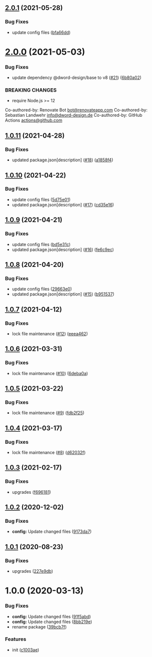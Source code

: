 ## [2.0.1](https://github.com/dword-design/nuxt-sass-importer/compare/v2.0.0...v2.0.1) (2021-05-28)


### Bug Fixes

* update config files ([bfa66dd](https://github.com/dword-design/nuxt-sass-importer/commit/bfa66ddc8396b2e0d0b65a866a3c057f3d39b156))

# [2.0.0](https://github.com/dword-design/nuxt-sass-importer/compare/v1.0.11...v2.0.0) (2021-05-03)


### Bug Fixes

* update dependency @dword-design/base to v8 ([#21](https://github.com/dword-design/nuxt-sass-importer/issues/21)) ([6b80a02](https://github.com/dword-design/nuxt-sass-importer/commit/6b80a02af9e7d6daa56dde0e084961358aa83ecf))


### BREAKING CHANGES

* require Node.js >= 12

Co-authored-by: Renovate Bot <bot@renovateapp.com>
Co-authored-by: Sebastian Landwehr <info@dword-design.de>
Co-authored-by: GitHub Actions <actions@github.com>

## [1.0.11](https://github.com/dword-design/nuxt-sass-importer/compare/v1.0.10...v1.0.11) (2021-04-28)


### Bug Fixes

* updated package.json[description] ([#18](https://github.com/dword-design/nuxt-sass-importer/issues/18)) ([a1858f4](https://github.com/dword-design/nuxt-sass-importer/commit/a1858f43105df1a8ca16ff4a14500c2328a10622))

## [1.0.10](https://github.com/dword-design/nuxt-sass-importer/compare/v1.0.9...v1.0.10) (2021-04-22)


### Bug Fixes

* update config files ([5d75e01](https://github.com/dword-design/nuxt-sass-importer/commit/5d75e01ece3100a81f3f1f8412cf9d4079e39306))
* updated package.json[description] ([#17](https://github.com/dword-design/nuxt-sass-importer/issues/17)) ([cd35e16](https://github.com/dword-design/nuxt-sass-importer/commit/cd35e166916583d476b0f694cc6dc28f5159e1bc))

## [1.0.9](https://github.com/dword-design/nuxt-sass-importer/compare/v1.0.8...v1.0.9) (2021-04-21)


### Bug Fixes

* update config files ([bd5e31c](https://github.com/dword-design/nuxt-sass-importer/commit/bd5e31c935171b0a254dfb0472df7e9494d27ffa))
* updated package.json[description] ([#16](https://github.com/dword-design/nuxt-sass-importer/issues/16)) ([fe6c9ec](https://github.com/dword-design/nuxt-sass-importer/commit/fe6c9ec91ae11e90adc020bbc9a6523814e1f2a5))

## [1.0.8](https://github.com/dword-design/nuxt-sass-importer/compare/v1.0.7...v1.0.8) (2021-04-20)


### Bug Fixes

* update config files ([29663e0](https://github.com/dword-design/nuxt-sass-importer/commit/29663e0e6ffce32f9b0184f1fda9fbaeaa68024f))
* updated package.json[description] ([#15](https://github.com/dword-design/nuxt-sass-importer/issues/15)) ([b951537](https://github.com/dword-design/nuxt-sass-importer/commit/b95153782bb87d36480d5bcce490607c824cbd54))

## [1.0.7](https://github.com/dword-design/nuxt-sass-importer/compare/v1.0.6...v1.0.7) (2021-04-12)


### Bug Fixes

* lock file maintenance ([#12](https://github.com/dword-design/nuxt-sass-importer/issues/12)) ([eeea462](https://github.com/dword-design/nuxt-sass-importer/commit/eeea462c47ae9025101f66449304388aebe7ec56))

## [1.0.6](https://github.com/dword-design/nuxt-sass-importer/compare/v1.0.5...v1.0.6) (2021-03-31)


### Bug Fixes

* lock file maintenance ([#10](https://github.com/dword-design/nuxt-sass-importer/issues/10)) ([6deba0a](https://github.com/dword-design/nuxt-sass-importer/commit/6deba0afed874d09c2469a489fbf932f05a669a5))

## [1.0.5](https://github.com/dword-design/nuxt-sass-importer/compare/v1.0.4...v1.0.5) (2021-03-22)


### Bug Fixes

* lock file maintenance ([#9](https://github.com/dword-design/nuxt-sass-importer/issues/9)) ([fdb2f25](https://github.com/dword-design/nuxt-sass-importer/commit/fdb2f250017980a5ab1e73166d6da7976b24b3f8))

## [1.0.4](https://github.com/dword-design/nuxt-sass-importer/compare/v1.0.3...v1.0.4) (2021-03-17)


### Bug Fixes

* lock file maintenance ([#8](https://github.com/dword-design/nuxt-sass-importer/issues/8)) ([d62032f](https://github.com/dword-design/nuxt-sass-importer/commit/d62032f27416d7e85dd9c50ef83c8b7bc73a3451))

## [1.0.3](https://github.com/dword-design/nuxt-sass-importer/compare/v1.0.2...v1.0.3) (2021-02-17)


### Bug Fixes

* upgrades ([f696181](https://github.com/dword-design/nuxt-sass-importer/commit/f6961811bf2f7a95ac1605a2fa9db88e7b846dfc))

## [1.0.2](https://github.com/dword-design/nuxt-sass-importer/compare/v1.0.1...v1.0.2) (2020-12-02)


### Bug Fixes

* **config:** Update changed files ([9173da7](https://github.com/dword-design/nuxt-sass-importer/commit/9173da7e2df1f49b77c3cd8c1e16230338dd7308))

## [1.0.1](https://github.com/dword-design/nuxt-sass-importer/compare/v1.0.0...v1.0.1) (2020-08-23)


### Bug Fixes

* upgrades ([227e9db](https://github.com/dword-design/nuxt-sass-importer/commit/227e9db24119761a328478e09c011dc915d0d92a))

# 1.0.0 (2020-03-13)


### Bug Fixes

* **config:** Update changed files ([91f5abd](https://github.com/dword-design/nuxt-sass-importer/commit/91f5abd21bf77b343ac9345c2183e21beca30c6f))
* **config:** Update changed files ([8bb219e](https://github.com/dword-design/nuxt-sass-importer/commit/8bb219e6d34bcfb5fb2aca785dde783686474d9f))
* rename package ([39bcb7f](https://github.com/dword-design/nuxt-sass-importer/commit/39bcb7f94b3f20617c89b05f9990b0817e6a1605))


### Features

* init ([c1003ae](https://github.com/dword-design/nuxt-sass-importer/commit/c1003aee626eab8e5c3bdd4319edbc894a9cf2af))
